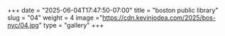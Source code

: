 +++
date = "2025-06-04T17:47:50-07:00"
title = "boston public library"
slug = "04"
weight = 4
image ="https://cdn.kevinjodea.com/2025/bos-nyc/04.jpg"
type = "gallery"
+++
